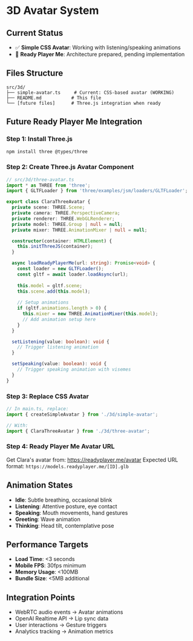 # 3D Avatar System

## Current Status
- ✅ **Simple CSS Avatar**: Working with listening/speaking animations
- 🔄 **Ready Player Me**: Architecture prepared, pending implementation

## Files Structure
```
src/3d/
├── simple-avatar.ts     # Current: CSS-based avatar (WORKING)
├── README.md           # This file
└── [future files]      # Three.js integration when ready
```

## Future Ready Player Me Integration

### Step 1: Install Three.js
```bash
npm install three @types/three
```

### Step 2: Create Three.js Avatar Component
```typescript
// src/3d/three-avatar.ts
import * as THREE from 'three';
import { GLTFLoader } from 'three/examples/jsm/loaders/GLTFLoader';

export class ClaraThreeAvatar {
  private scene: THREE.Scene;
  private camera: THREE.PerspectiveCamera;
  private renderer: THREE.WebGLRenderer;
  private model: THREE.Group | null = null;
  private mixer: THREE.AnimationMixer | null = null;

  constructor(container: HTMLElement) {
    this.initThreeJS(container);
  }

  async loadReadyPlayerMe(url: string): Promise<void> {
    const loader = new GLTFLoader();
    const gltf = await loader.loadAsync(url);
    
    this.model = gltf.scene;
    this.scene.add(this.model);
    
    // Setup animations
    if (gltf.animations.length > 0) {
      this.mixer = new THREE.AnimationMixer(this.model);
      // Add animation setup here
    }
  }

  setListening(value: boolean): void {
    // Trigger listening animation
  }

  setSpeaking(value: boolean): void {
    // Trigger speaking animation with visemes
  }
}
```

### Step 3: Replace CSS Avatar
```typescript
// In main.ts, replace:
import { createSimpleAvatar } from './3d/simple-avatar';

// With:
import { ClaraThreeAvatar } from './3d/three-avatar';
```

### Step 4: Ready Player Me Avatar URL
Get Clara's avatar from: https://readyplayer.me/avatar
Expected URL format: `https://models.readyplayer.me/[ID].glb`

## Animation States
- **Idle**: Subtle breathing, occasional blink
- **Listening**: Attentive posture, eye contact
- **Speaking**: Mouth movements, hand gestures
- **Greeting**: Wave animation
- **Thinking**: Head tilt, contemplative pose

## Performance Targets
- **Load Time**: <3 seconds
- **Mobile FPS**: 30fps minimum
- **Memory Usage**: <100MB
- **Bundle Size**: <5MB additional

## Integration Points
- WebRTC audio events → Avatar animations
- OpenAI Realtime API → Lip sync data
- User interactions → Gesture triggers
- Analytics tracking → Animation metrics